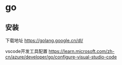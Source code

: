 
# go

## 安装
下载地址 https://golang.google.cn/dl/

vscode开发工具配置 https://learn.microsoft.com/zh-cn/azure/developer/go/configure-visual-studio-code